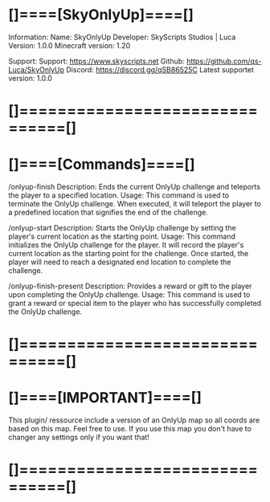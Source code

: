 
# []====[SkyOnlyUp]====[]

Information:
Name: SkyOnlyUp
Developer: SkyScripts Studios | Luca
Version: 1.0.0
Minecraft version: 1.20

Support:
Support: https://www.skyscripts.net
Github: https://github.com/qs-Luca/SkyOnlyUp
Discord: https://discord.gg/qSB86525C
Latest supportet version: 1.0.0

# []===============================[]


# []====[Commands]====[]

/onlyup-finish
Description: Ends the current OnlyUp challenge and teleports the player to a specified location.
Usage: This command is used to terminate the OnlyUp challenge. When executed, it will teleport the player
to a predefined location that signifies the end of the challenge.

/onlyup-start
Description: Starts the OnlyUp challenge by setting the player's current location as the starting point.
Usage: This command initializes the OnlyUp challenge for the player. It will record the player's current
location as the starting point for the challenge. Once started, the player will need to reach a designated
end location to complete the challenge.

/onlyup-finish-present
Description: Provides a reward or gift to the player upon completing the OnlyUp challenge.
Usage: This command is used to grant a reward or special item to the player who has successfully completed
the OnlyUp challenge.

# []===============================[]



# []====[IMPORTANT]====[]
This plugin/ ressource include a version of an OnlyUp map so all coords are based on this map. Feel free to use. 
If you use this map you don't have to changer any settings only if you want that!

# []===============================[]



